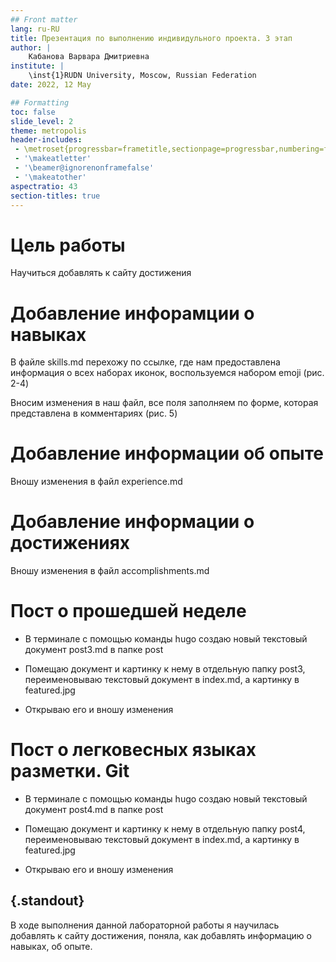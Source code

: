 ```yaml
---
## Front matter
lang: ru-RU
title: Презентация по выполнению индивидульного проекта. 3 этап
author: |
	Кабанова Варвара Дмитриевна
institute: |
	\inst{1}RUDN University, Moscow, Russian Federation
date: 2022, 12 May

## Formatting
toc: false
slide_level: 2
theme: metropolis
header-includes: 
 - \metroset{progressbar=frametitle,sectionpage=progressbar,numbering=fraction}
 - '\makeatletter'
 - '\beamer@ignorenonframefalse'
 - '\makeatother'
aspectratio: 43
section-titles: true
---
```


# Цель работы

Научиться добавлять к сайту достижения

# Добавление инфорамции о навыках

В файле skills.md перехожу по ссылке, где нам предоставлена информация о всех наборах иконок, воспользуемся набором emoji (рис. 2-4)

Вносим изменения в наш файл, все поля заполняем по форме, которая представлена в комментариях (рис. 5)

# Добавление информации об опыте

Вношу изменения в файл experience.md

# Добавление информации о достижениях

Вношу изменения в файл accomplishments.md

# Пост о прошедшей неделе

- В терминале с помощью команды hugo создаю новый текстовый документ post3.md в папке post 

- Помещаю документ и картинку к нему в отдельную папку post3, переименовываю текстовый документ в index.md, а картинку в featured.jpg 

- Открываю его и вношу изменения 

# Пост о легковесных языках разметки. Git

- В терминале с помощью команды hugo создаю новый текстовый документ post4.md в папке post 

- Помещаю документ и картинку к нему в отдельную папку post4, переименовываю текстовый документ в index.md, а картинку в featured.jpg 

- Открываю его и вношу изменения 

## {.standout}

В ходе выполнения данной лабораторной работы я научилась добавлять к сайту достижения, поняла, как добавлять информацию о навыках, об опыте.  
